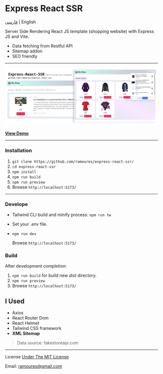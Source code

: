 # Express React SSR

[فارسی](https://awaweb.ir/blog/posts/express-react-ssr) | English

Server Side Rendering React JS template (shopping website) with Express JS and Vite.

- Data fetching from Restful API
- Sitemap addon
- SEO friendly

---

[<img src="screenshot.png">](https://awaweb.ir/projects/free/express-react-ssr)

**[View Demo](https://awaweb.ir/projects/free/express-react-ssr)**

---

### Installation

1. `git clone https://github.com/ramoures/express-react-ssr/`
2. `cd express-react-ssr`
3. `npm install`
4. `npm run build`
5. `npm run preview`
6. Browse `http://localhost:5173/`

---

### Develope

- Tailwind CLI build and minify process: `npm run tw`
- Set your _.env_ file.
- `npm run dev`

  Browse `http://localhost:5173/`

### Build

After development completion:

1. `npm run build` for build new _dist_ directory.
2. `npm run preview`
3. Browse `http://localhost:5173/`

## I Used

- Axios
- React Router Dom
- React Helmet
- Tailwind CSS framework
- **XML Sitemap**

> Data source: fakestoreapi.com

---

License [Under The MIT License](./LICENSE)

Email: ramoures@gmail.com
